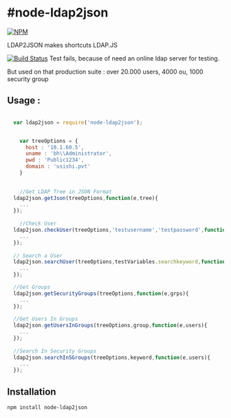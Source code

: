 #node-ldap2json 
==============

[![NPM](https://nodei.co/npm/node-ldap2json.png?downloads=true)](https://nodei.co/npm/node-ldap2json/)

LDAP2JSON makes shortcuts LDAP.JS


[![Build Status](https://secure.travis-ci.org/usishi/node-ldap2json.png)](http://travis-ci.org/usishi/node-ldap2json)
Test fails, 
because of need an online ldap server for testing.

But used on that production suite :
over 20.000 users, 4000 ou, 1000 security group

## Usage : 

``` js

  var ldap2json = require('node-ldap2json');


	var treeOptions = {
	  host : '10.1.60.5',
	  uname : 'bh\\Administrator',
	  pwd : 'Public1234',
	  domain : 'usishi.pvt' 
	}

	
	//Get LDAP Tree in JSON Format
  ldap2json.getJson(treeOptions,function(e,tree){
    ...
  });
	
	//Check User 
  ldap2json.checkUser(treeOptions,'testusername','testpassword',function(e,usr){
    ...
  });
  
  // Search a User
  ldap2json.searchUser(treeOptions,testVariables.searchkeyword,function(e,items){
    ...
  });

  //Get Groups
  ldap2json.getSecurityGroups(treeOptions,function(e,grps){
    ...
  });  
  
  //Get Users In Groups
  ldap2json.getUsersInGroups(treeOptions,group,function(e,users){
    ...
  });  
  
  //Search In Security Groups
  ldap2json.searchInSGroups(treeOptions,keyword,function(e,users){
    ...
  });  

```


## Installation

    npm install node-ldap2json
